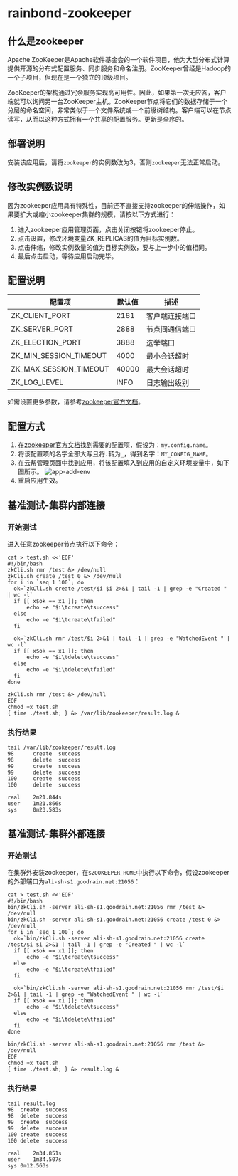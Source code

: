 # rainbond-zookeeper

## 什么是zookeeper
Apache ZooKeeper是Apache软件基金会的一个软件项目，他为大型分布式计算提供开源的分布式配置服务、同步服务和命名注册。ZooKeeper曾经是Hadoop的一个子项目，但现在是一个独立的顶级项目。

ZooKeeper的架构通过冗余服务实现高可用性。因此，如果第一次无应答，客户端就可以询问另一台ZooKeeper主机。ZooKeeper节点将它们的数据存储于一个分层的命名空间，非常类似于一个文件系统或一个前缀树结构。客户端可以在节点读写，从而以这种方式拥有一个共享的配置服务。更新是全序的。

## 部署说明
安装该应用后，请将`zookeeper`的实例数改为3，否则`zookeeper`无法正常启动。

## 修改实例数说明
因为zookeeper应用具有特殊性，目前还不直接支持zookeeper的伸缩操作，如果要扩大或缩小zookeeper集群的规模，请按以下方式进行：
1. 进入zookeeper应用管理页面，点击关闭按钮将zookeeper停止。
1. 点击设置，修改环境变量ZK_REPLICAS的值为目标实例数。
1. 点击伸缩，修改实例数量的值为目标实例数，要与上一步中的值相同。
1. 最后点击启动，等待应用启动完毕。

## 配置说明

配置项 | 默认值 | 描述
---|---|---
ZK_CLIENT_PORT | 2181 | 客户端连接端口
ZK_SERVER_PORT | 2888 | 节点间通信端口
ZK_ELECTION_PORT | 3888 | 选举端口
ZK_MIN_SESSION_TIMEOUT | 4000 | 最小会话超时
ZK_MAX_SESSION_TIMEOUT | 40000 | 最大会话超时
ZK_LOG_LEVEL | INFO | 日志输出级别

如需设置更多参数，请参考[zookeeper官方文档](https://zookeeper.apache.org/doc/r3.4.12/zookeeperAdmin.html#sc_configuration)。

## 配置方式
1. 在[zookeeper官方文档](https://zookeeper.apache.org/doc/r3.4.12/zookeeperAdmin.html#sc_configuration)找到需要的配置项，假设为：`my.config.name`。
1. 将该配置项的名字全部大写且将`.`转为`_`，得到名字：`MY_CONFIG_NAME`。
1. 在云帮管理页面中找到应用，将该配置填入到应用的自定义环境变量中，如下图所示。
    ![app-add-env](http://grstatic.oss-cn-shanghai.aliyuncs.com/images/docs/common/app-add-env.jpg)
1. 重启应用生效。

## 基准测试-集群内部连接

### 开始测试
进入任意zookeeper节点执行以下命令：
```
cat > test.sh <<'EOF'
#!/bin/bash
zkCli.sh rmr /test &> /dev/null
zkCli.sh create /test 0 &> /dev/null
for i in `seq 1 100`; do
  ok=`zkCli.sh create /test/$i $i 2>&1 | tail -1 | grep -e "Created " | wc -l`
  if [[ x$ok == x1 ]]; then
      echo -e "$i\tcreate\tsuccess"
  else
      echo -e "$i\tcreate\tfailed"
  fi
  
  ok=`zkCli.sh rmr /test/$i 2>&1 | tail -1 | grep -e "WatchedEvent " | wc -l`
  if [[ x$ok == x1 ]]; then
      echo -e "$i\tdelete\tsuccess"
  else
      echo -e "$i\tdelete\tfailed"
  fi
done

zkCli.sh rmr /test &> /dev/null
EOF
chmod +x test.sh
{ time ./test.sh; } &> /var/lib/zookeeper/result.log &
```

### 执行结果
```
tail /var/lib/zookeeper/result.log
98      create  success
98      delete  success
99      create  success
99      delete  success
100     create  success
100     delete  success

real    2m21.844s
user    1m21.866s
sys     0m23.583s
```

## 基准测试-集群外部连接

### 开始测试
在集群外安装zookeeper，在`$ZOOKEEPER_HOME`中执行以下命令，假设zookeeper的外部端口为`ali-sh-s1.goodrain.net:21056`：
```
cat > test.sh <<'EOF'
#!/bin/bash
bin/zkCli.sh -server ali-sh-s1.goodrain.net:21056 rmr /test &> /dev/null
bin/zkCli.sh -server ali-sh-s1.goodrain.net:21056 create /test 0 &> /dev/null
for i in `seq 1 100`; do
  ok=`bin/zkCli.sh -server ali-sh-s1.goodrain.net:21056 create /test/$i $i 2>&1 | tail -1 | grep -e "Created " | wc -l`
  if [[ x$ok == x1 ]]; then
      echo -e "$i\tcreate\tsuccess"
  else
      echo -e "$i\tcreate\tfailed"
  fi
  
  ok=`bin/zkCli.sh -server ali-sh-s1.goodrain.net:21056 rmr /test/$i 2>&1 | tail -1 | grep -e "WatchedEvent " | wc -l`
  if [[ x$ok == x1 ]]; then
      echo -e "$i\tdelete\tsuccess"
  else
      echo -e "$i\tdelete\tfailed"
  fi
done

bin/zkCli.sh -server ali-sh-s1.goodrain.net:21056 rmr /test &> /dev/null
EOF
chmod +x test.sh
{ time ./test.sh; } &> result.log &
```

### 执行结果
```
tail result.log
98	create	success
98	delete	success
99	create	success
99	delete	success
100	create	success
100	delete	success

real	2m34.851s
user	1m34.507s
sys	0m12.563s
```

